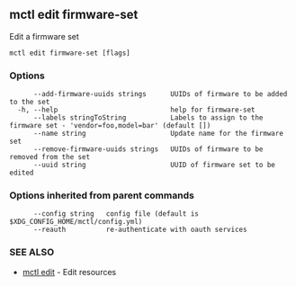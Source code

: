 [Auto generated by spf13/cobra]: <>

## mctl edit firmware-set

Edit a firmware set

```
mctl edit firmware-set [flags]
```

### Options

```
      --add-firmware-uuids strings      UUIDs of firmware to be added to the set
  -h, --help                            help for firmware-set
      --labels stringToString           Labels to assign to the firmware set - 'vendor=foo,model=bar' (default [])
      --name string                     Update name for the firmware set
      --remove-firmware-uuids strings   UUIDs of firmware to be removed from the set
      --uuid string                     UUID of firmware set to be edited
```

### Options inherited from parent commands

```
      --config string   config file (default is $XDG_CONFIG_HOME/mctl/config.yml)
      --reauth          re-authenticate with oauth services
```

### SEE ALSO

* [mctl edit](mctl_edit.md)	 - Edit resources

